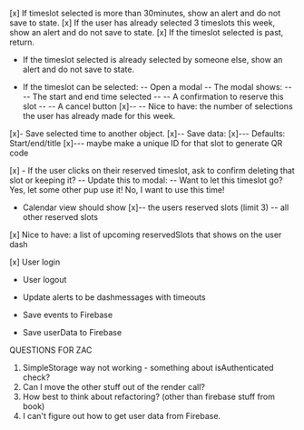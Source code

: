 [x] If timeslot selected is more than 30minutes, show an alert and do not save to state.
[x] If the user has already selected 3 timeslots this week, show an alert and do not save to state.
[x] If the timeslot selected is past, return.

-   If the timeslot selected is already selected by someone else, show an alert and do not save to state.

-   If the timeslot can be selected:
    -- Open a modal
    -- The modal shows:
    -- -- The start and end time selected
    -- -- A confirmation to reserve this slot
    -- -- A cancel button
    [x]-- -- Nice to have: the number of selections the user has already made for this week.

[x]- Save selected time to another object.
[x]-- Save data:
[x]--- Defaults: Start/end/title
[x]--- maybe make a unique ID for that slot to generate QR code

[x] - If the user clicks on their reserved timeslot, ask to confirm deleting that slot or keeping it?
-- Update this to modal:
-- Want to let this timeslot go? Yes, let some other pup use it! No, I want to use this time!

-   Calendar view should show
    [x]-- the users reserved slots (limit 3)
    -- all other reserved slots

[x] Nice to have: a list of upcoming reservedSlots that shows on the user dash

[x] User login

-   User logout

-   Update alerts to be dashmessages with timeouts
-   Save events to Firebase
-   Save userData to Firebase

QUESTIONS FOR ZAC

1. SimpleStorage way not working - something about isAuthenticated check?
2. Can I move the other stuff out of the render call?
3. How best to think about refactoring? (other than firebase stuff from book)
4. I can't figure out how to get user data from Firebase.
